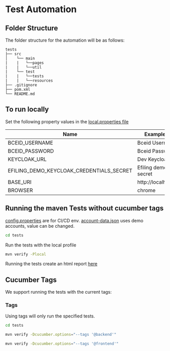 # Test Automation

## Folder Structure

The folder structure for the automation will be as follows:

```
tests
├── src
│    └── main
|    |   └──pages
|    |   └──util
|    └── test
|    |   └──tests
|    |   └──resources
├── .gitignore
├── pom.xml
└── README.md
```

## To run locally

Set the following property values in the [local.properties file](src/test/resources/local.properties)

| Name                                     | Example Value              |
| ---------------------------------------- | -------------------------- |
| BCEID_USERNAME                           | Bceid Username             |
| BCEID_PASSWORD                           | Bceid Password             |
| KEYCLOAK_URL                             | Dev Keycloak Url           |
| EFILING_DEMO_KEYCLOAK_CREDENTIALS_SECRET | Efiling demo client secret |
| BASE_URI                                 | http://localhost:8080      |
| BROWSER                                  | chrome                     |

## Running the maven Tests without cucumber tags

[config.properties](src/test/resources/config.properties) are for CI/CD env.
[account-data.json](src/test/java/testdatasource/account-data.json) uses demo accounts, value can be changed.

```bash
cd tests
```

Run the tests with the local profile

```bash
mvn verify -Plocal
```

Running the tests create an html report [here](test-output/extent/HtmlReport/ExtentHtml.html)

## Cucumber Tags

We support running the tests with the current tags:

### Tags

Using tags will only run the specified tests.

```bash
cd tests
```

```bash
mvn verify -Dcucumber.options="--tags '@backend'"
```

```bash
mvn verify -Dcucumber.options="--tags '@frontend'"
```
